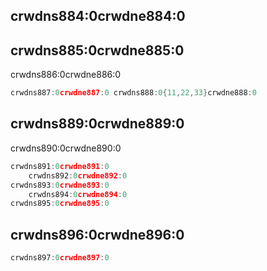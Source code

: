 ## crwdns884:0crwdne884:0

## crwdns885:0crwdne885:0

crwdns886:0crwdne886:0

```go
crwdns887:0crwdne887:0 crwdns888:0{11,22,33}crwdne888:0
```

## crwdns889:0crwdne889:0

crwdns890:0crwdne890:0

```go
crwdns891:0crwdne891:0
    crwdns892:0crwdne892:0
crwdns893:0crwdne893:0
    crwdns894:0crwdne894:0
crwdns895:0crwdne895:0
```

## crwdns896:0crwdne896:0

```go
crwdns897:0crwdne897:0
```